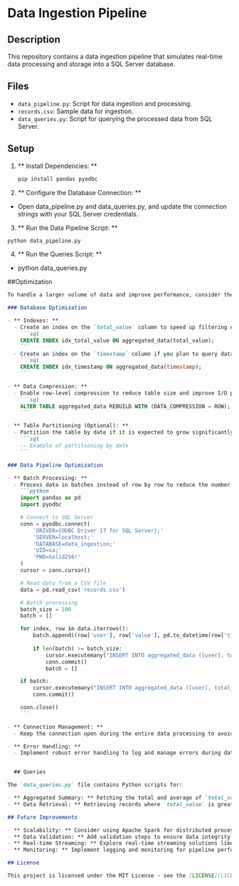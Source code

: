 # Data Ingestion Pipeline

## Description
This repository contains a data ingestion pipeline that simulates real-time data processing and storage into a SQL Server database.

## Files
- `data_pipeline.py`: Script for data ingestion and processing.
- `records.csv`: Sample data for ingestion.
- `data_queries.py`: Script for querying the processed data from SQL Server.

## Setup
1. ** Install Dependencies: **
   ```bash
   pip install pandas pyodbc
   

2. ** Configure the Database Connection: **
- Open data_pipeline.py and data_queries.py, and update the connection strings with your SQL Server credentials.

3. ** Run the Data Pipeline Script: **
```bash
python data_pipeline.py
```

4. ** Run the Queries Script: **
- python data_queries.py

##Optimization

```markdown
To handle a larger volume of data and improve performance, consider the following optimizations:

### Database Optimization

- ** Indexes: **
  - Create an index on the `total_value` column to speed up filtering queries.
    ```sql
    CREATE INDEX idx_total_value ON aggregated_data(total_value);
    ```
  - Create an index on the `timestamp` column if you plan to query data based on dates.
    ```sql
    CREATE INDEX idx_timestamp ON aggregated_data(timestamp);
    ```

- ** Data Compression: **
  - Enable row-level compression to reduce table size and improve I/O performance.
    ```sql
    ALTER TABLE aggregated_data REBUILD WITH (DATA_COMPRESSION = ROW);
    ```

- ** Table Partitioning (Optional): **
  - Partition the table by date if it is expected to grow significantly.
    ```sql
    -- Example of partitioning by date
    ```

### Data Pipeline Optimization

- ** Batch Processing: **
  - Process data in batches instead of row by row to reduce the number of database operations.
    ```python
    import pandas as pd
    import pyodbc

    # Connect to SQL Server
    conn = pyodbc.connect(
        'DRIVER={ODBC Driver 17 for SQL Server};'
        'SERVER=localhost;'
        'DATABASE=data_ingestion;'
        'UID=sa;'
        'PWD=Solid256!'
    )
    cursor = conn.cursor()

    # Read data from a CSV file
    data = pd.read_csv('records.csv')

    # Batch processing
    batch_size = 100
    batch = []

    for index, row in data.iterrows():
        batch.append((row['user'], row['value'], pd.to_datetime(row['timestamp'])))
        
        if len(batch) >= batch_size:
            cursor.executemany("INSERT INTO aggregated_data ([user], total_value, timestamp) VALUES (?, ?, ?)", batch)
            conn.commit()
            batch = []

    if batch:
        cursor.executemany("INSERT INTO aggregated_data ([user], total_value, timestamp) VALUES (?, ?, ?)", batch)
        conn.commit()

    conn.close()
    ```

- ** Connection Management: **
  - Keep the connection open during the entire data processing to avoid the overhead of repeatedly opening and closing connections.

- ** Error Handling: **
  - Implement robust error handling to log and manage errors during data ingestion.


  ## Queries

The `data_queries.py` file contains Python scripts for:

- ** Aggregated Summary: ** Fetching the total and average of `total_value`.
- ** Data Retrieval: ** Retrieving records where `total_value` is greater than 100.

## Future Improvements

- ** Scalability: ** Consider using Apache Spark for distributed processing of larger datasets. **
- ** Data Validation: ** Add validation steps to ensure data integrity before ingestion. **
- ** Real-time Streaming: ** Explore real-time streaming solutions like Apache Kafka for more accurate data **simulation. **
- ** Monitoring: ** Implement logging and monitoring for pipeline performance and error tracking.

## License

This project is licensed under the MIT License - see the [LICENSE](LICENSE) file for details.

